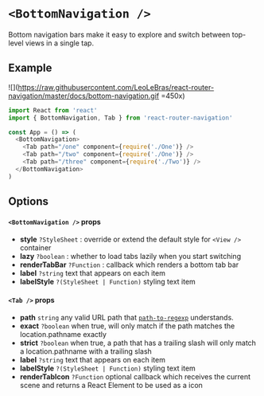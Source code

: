 # ```<BottomNavigation />```
Bottom navigation bars make it easy to explore and switch between top-level views in a single tap.


## Example

![<BottomNavigation />](https://raw.githubusercontent.com/LeoLeBras/react-router-navigation/master/docs/bottom-navigation.gif =450x)

```js
import React from 'react'
import { BottomNavigation, Tab } from 'react-router-navigation'

const App = () => (
  <BottomNavigation>
    <Tab path="/one" component={require('./One')} />
    <Tab path="/two" component={require('./One')} />
    <Tab path="/three" component={require('./Two')} />
  </BottomNavigation>
)
```

## Options

#### ```<BottomNavigation />``` props
* **style** ```?StyleSheet``` : override or extend the default style for ```<View />``` container
* **lazy** ```?boolean``` : whether to load tabs lazily when you start switching
* **renderTabBar** ```?Function``` : callback which renders a bottom tab bar
* **label** ```?string``` text that appears on each item
* **labelStyle** ```?(StyleSheet | Function)``` styling text item

#### ```<Tab />``` props
* **path** ```string``` any valid URL path that [`path-to-regexp`](https://www.npmjs.com/package/path-to-regexp) understands.
* **exact** ```?boolean``` when true, will only match if the path matches the location.pathname exactly
* **strict** ```?boolean``` when true, a path that has a trailing slash will only match a location.pathname with a trailing slash
* **label** ```?string``` text that appears on each item
* **labelStyle** ```?(StyleSheet | Function)``` styling text item
* **renderTabIcon** ```?Function``` optional callback which receives the current scene and returns a React Element to be used as a icon
